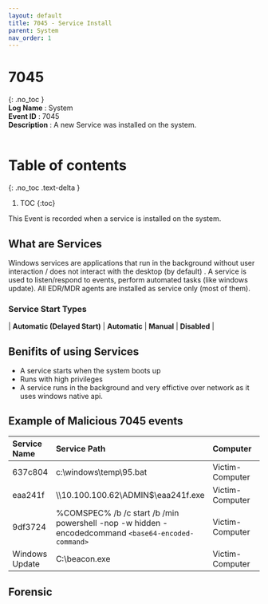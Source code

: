 ```yaml
---
layout: default
title: 7045 - Service Install
parent: System
nav_order: 1
---
```

# 7045
{: .no_toc }
<br>
**Log Name** : System <br>
**Event ID** : 7045 <br>
**Description** : A new Service was installed on the system.
<br><br>

# Table of contents
{: .no_toc .text-delta }

1. TOC
{:toc}

<div class="alert alert-info border-0" role="alert">
  <i class="fas fa-info-circle"></i> This Event is recorded when a service is installed on the system.
</div>

## What are Services 

Windows services are applications that run in the background without user interaction / does not interact with the desktop (by default) <a href="#what-are-services " data-html="true" data-bs-toggle="tooltip" title="A service can be made to interact with user and desktop depends entirely on the need!"><i class="fas fa-info-circle"></i> </a> . A service is used to listen/respond to events, perform automated tasks (like windows update). All EDR/MDR agents are installed as service only (most of them).

### Service Start Types
<div class="border-0" markdown="1">

| **Automatic (Delayed Start)** | **Automatic** | **Manual** | **Disabled** |

</div>

## Benifits of using Services
- A service starts when the system boots up <a href="#benifits-of-using-services" data-html="true" data-bs-toggle="tooltip" title="When the victims system wakesUP after a restart the service boots up with OS and connects back to attackers C2"><i class="fas fa-info-circle"></i> </a>
- Runs with high privileges <a href="#benifits-of-using-services" data-html="true" data-bs-toggle="tooltip" title="Depends on which user created the service"><i class="fas fa-info-circle"></i> </a>
- A service runs in the background and very effictive over network as it uses windows native api.

## Example of Malicious 7045 events

<div class="border-0" markdown="1">

| Service Name | Service Path | Computer | User |
|:-------------|:-------------|:------|:-------|
| 637c804 | c:\windows\temp\95.bat | Victim-Computer | LocalAccount|
| eaa241f | \\\10.100.100.62\ADMIN$\eaa241f.exe | Victim-Computer | System |
| 9df3724 | %COMSPEC% /b /c start /b /min powershell -nop -w hidden -encodedcommand `<base64-encoded-command>` | Victim-Computer | User
| Windows Update| C:\beacon.exe | Victim-Computer | System|

</div>

## Forensic

